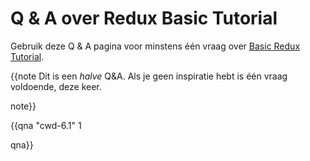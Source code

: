 # Q & A over Redux Basic Tutorial

Gebruik deze Q & A pagina voor minstens één vraag over [Basic Redux Tutorial](https://redux.js.org/basics/basic-tutorial).


{{note
Dit is een _halve_ Q&A. Als je geen inspiratie hebt is één vraag voldoende, deze keer.

note}}


{{qna "cwd-6.1" 1

qna}}
